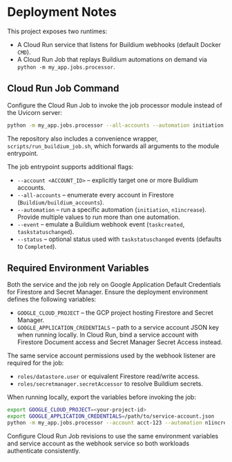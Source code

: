 # Deployment Notes

This project exposes two runtimes:

* A Cloud Run service that listens for Buildium webhooks (default Docker `CMD`).
* A Cloud Run Job that replays Buildium automations on demand via `python -m my_app.jobs.processor`.

## Cloud Run Job Command

Configure the Cloud Run Job to invoke the job processor module instead of the Uvicorn server:

```sh
python -m my_app.jobs.processor --all-accounts --automation initiation --automation n1increase --event taskcreated
```

The repository also includes a convenience wrapper, `scripts/run_buildium_job.sh`, which forwards
all arguments to the module entrypoint.

The job entrypoint supports additional flags:

* `--account <ACCOUNT_ID>` – explicitly target one or more Buildium accounts.
* `--all-accounts` – enumerate every account in Firestore (`Buildium/buildium_accounts`).
* `--automation` – run a specific automation (`initiation`, `n1increase`). Provide multiple values to run more than one automation.
* `--event` – emulate a Buildium webhook event (`taskcreated`, `taskstatuschanged`).
* `--status` – optional status used with `taskstatuschanged` events (defaults to `Completed`).

## Required Environment Variables

Both the service and the job rely on Google Application Default Credentials for Firestore and
Secret Manager. Ensure the deployment environment defines the following variables:

* `GOOGLE_CLOUD_PROJECT` – the GCP project hosting Firestore and Secret Manager.
* `GOOGLE_APPLICATION_CREDENTIALS` – path to a service account JSON key when running locally. In Cloud Run, bind a service account with Firestore Document access and Secret Manager Secret Access instead.

The same service account permissions used by the webhook listener are required for the job:

* `roles/datastore.user` or equivalent Firestore read/write access.
* `roles/secretmanager.secretAccessor` to resolve Buildium secrets.

When running locally, export the variables before invoking the job:

```sh
export GOOGLE_CLOUD_PROJECT=<your-project-id>
export GOOGLE_APPLICATION_CREDENTIALS=/path/to/service-account.json
python -m my_app.jobs.processor --account acct-123 --automation n1increase --event taskcreated
```

Configure Cloud Run Job revisions to use the same environment variables and service account as the webhook service so both workloads authenticate consistently.
